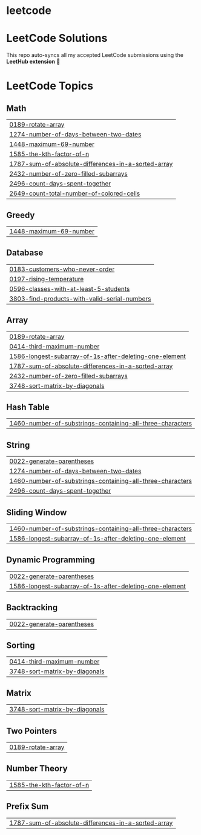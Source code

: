 # leetcode
# LeetCode Solutions

This repo auto-syncs all my accepted LeetCode submissions using the **LeetHub extension** 🚀  

<!---LeetCode Topics Start-->
# LeetCode Topics
## Math
|  |
| ------- |
| [0189-rotate-array](https://github.com/anilnunnagopula/leetcode/tree/master/0189-rotate-array) |
| [1274-number-of-days-between-two-dates](https://github.com/anilnunnagopula/leetcode/tree/master/1274-number-of-days-between-two-dates) |
| [1448-maximum-69-number](https://github.com/anilnunnagopula/leetcode/tree/master/1448-maximum-69-number) |
| [1585-the-kth-factor-of-n](https://github.com/anilnunnagopula/leetcode/tree/master/1585-the-kth-factor-of-n) |
| [1787-sum-of-absolute-differences-in-a-sorted-array](https://github.com/anilnunnagopula/leetcode/tree/master/1787-sum-of-absolute-differences-in-a-sorted-array) |
| [2432-number-of-zero-filled-subarrays](https://github.com/anilnunnagopula/leetcode/tree/master/2432-number-of-zero-filled-subarrays) |
| [2496-count-days-spent-together](https://github.com/anilnunnagopula/leetcode/tree/master/2496-count-days-spent-together) |
| [2649-count-total-number-of-colored-cells](https://github.com/anilnunnagopula/leetcode/tree/master/2649-count-total-number-of-colored-cells) |
## Greedy
|  |
| ------- |
| [1448-maximum-69-number](https://github.com/anilnunnagopula/leetcode/tree/master/1448-maximum-69-number) |
## Database
|  |
| ------- |
| [0183-customers-who-never-order](https://github.com/anilnunnagopula/leetcode/tree/master/0183-customers-who-never-order) |
| [0197-rising-temperature](https://github.com/anilnunnagopula/leetcode/tree/master/0197-rising-temperature) |
| [0596-classes-with-at-least-5-students](https://github.com/anilnunnagopula/leetcode/tree/master/0596-classes-with-at-least-5-students) |
| [3803-find-products-with-valid-serial-numbers](https://github.com/anilnunnagopula/leetcode/tree/master/3803-find-products-with-valid-serial-numbers) |
## Array
|  |
| ------- |
| [0189-rotate-array](https://github.com/anilnunnagopula/leetcode/tree/master/0189-rotate-array) |
| [0414-third-maximum-number](https://github.com/anilnunnagopula/leetcode/tree/master/0414-third-maximum-number) |
| [1586-longest-subarray-of-1s-after-deleting-one-element](https://github.com/anilnunnagopula/leetcode/tree/master/1586-longest-subarray-of-1s-after-deleting-one-element) |
| [1787-sum-of-absolute-differences-in-a-sorted-array](https://github.com/anilnunnagopula/leetcode/tree/master/1787-sum-of-absolute-differences-in-a-sorted-array) |
| [2432-number-of-zero-filled-subarrays](https://github.com/anilnunnagopula/leetcode/tree/master/2432-number-of-zero-filled-subarrays) |
| [3748-sort-matrix-by-diagonals](https://github.com/anilnunnagopula/leetcode/tree/master/3748-sort-matrix-by-diagonals) |
## Hash Table
|  |
| ------- |
| [1460-number-of-substrings-containing-all-three-characters](https://github.com/anilnunnagopula/leetcode/tree/master/1460-number-of-substrings-containing-all-three-characters) |
## String
|  |
| ------- |
| [0022-generate-parentheses](https://github.com/anilnunnagopula/leetcode/tree/master/0022-generate-parentheses) |
| [1274-number-of-days-between-two-dates](https://github.com/anilnunnagopula/leetcode/tree/master/1274-number-of-days-between-two-dates) |
| [1460-number-of-substrings-containing-all-three-characters](https://github.com/anilnunnagopula/leetcode/tree/master/1460-number-of-substrings-containing-all-three-characters) |
| [2496-count-days-spent-together](https://github.com/anilnunnagopula/leetcode/tree/master/2496-count-days-spent-together) |
## Sliding Window
|  |
| ------- |
| [1460-number-of-substrings-containing-all-three-characters](https://github.com/anilnunnagopula/leetcode/tree/master/1460-number-of-substrings-containing-all-three-characters) |
| [1586-longest-subarray-of-1s-after-deleting-one-element](https://github.com/anilnunnagopula/leetcode/tree/master/1586-longest-subarray-of-1s-after-deleting-one-element) |
## Dynamic Programming
|  |
| ------- |
| [0022-generate-parentheses](https://github.com/anilnunnagopula/leetcode/tree/master/0022-generate-parentheses) |
| [1586-longest-subarray-of-1s-after-deleting-one-element](https://github.com/anilnunnagopula/leetcode/tree/master/1586-longest-subarray-of-1s-after-deleting-one-element) |
## Backtracking
|  |
| ------- |
| [0022-generate-parentheses](https://github.com/anilnunnagopula/leetcode/tree/master/0022-generate-parentheses) |
## Sorting
|  |
| ------- |
| [0414-third-maximum-number](https://github.com/anilnunnagopula/leetcode/tree/master/0414-third-maximum-number) |
| [3748-sort-matrix-by-diagonals](https://github.com/anilnunnagopula/leetcode/tree/master/3748-sort-matrix-by-diagonals) |
## Matrix
|  |
| ------- |
| [3748-sort-matrix-by-diagonals](https://github.com/anilnunnagopula/leetcode/tree/master/3748-sort-matrix-by-diagonals) |
## Two Pointers
|  |
| ------- |
| [0189-rotate-array](https://github.com/anilnunnagopula/leetcode/tree/master/0189-rotate-array) |
## Number Theory
|  |
| ------- |
| [1585-the-kth-factor-of-n](https://github.com/anilnunnagopula/leetcode/tree/master/1585-the-kth-factor-of-n) |
## Prefix Sum
|  |
| ------- |
| [1787-sum-of-absolute-differences-in-a-sorted-array](https://github.com/anilnunnagopula/leetcode/tree/master/1787-sum-of-absolute-differences-in-a-sorted-array) |
<!---LeetCode Topics End-->